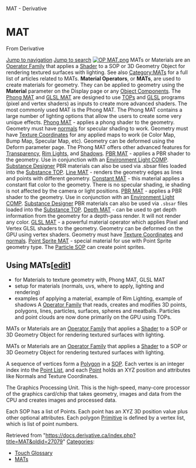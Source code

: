 

MAT - Derivative




# MAT
From Derivative

[Jump to navigation](#mw-head)
[Jump to search](#searchInput)
[![OP MAT.png](images/b/bc/OP_MAT.png)](File_OP_MAT.html)
MATs or Materials are an [Operator Family](Operator_Family.html "Operator Family") that applies a [Shader](Shader.html "Shader") to a SOP or 3D Geometry Object for rendering textured surfaces with lighting.
See also [Category:MATs](Category_MATs.html "Category:MATs") for a full list of articles related to MATs.
**Material Operators**, or **MATs**, are used to create materials for geometry. They can be applied to geometry using the **Material** parameter on the Display page or any [Object Components](Object_Component.html "Object Component").
The [Phong MAT](Phong_MAT.html "Phong MAT") and [GLSL MAT](GLSL_MAT.html "GLSL MAT") are designed to use [TOPs](TOP.html "TOP") and [GLSL](GLSL.html "GLSL") programs (pixel and vertex shaders) as inputs to create more advanced shaders.
The most commonly used MAT is the Phong MAT. The Phong MAT contains a large number of lighting options that allow the users to create some very unique effects.
[Phong MAT](Phong_MAT.html "Phong MAT") - applies a phong shader to the geometry. Geometry must have [normals](Normals.html "Normals") for specular shading to work. Geometry must have [Texture Coordinates](https://docs.derivative.ca/index.php?title=Point_Attributes&action=edit&redlink=1 "Point Attributes (page does not exist)") for any applied maps to work (ie Color Map, Bump Map, Specular Map, etc). Geometry can be deformed using the Deform parameter page. The Phong MAT offers other advanced features for [Transparency](Transparency.html "Transparency"), [Rim Lights](Rim_Light.html "Rim Light"), and [Shadows](Shadows.html "Shadows").
[PBR MAT](PBR_MAT.html "PBR MAT") - applies a PBR shader to the geometry. Use in conjunction with an [Environment Light COMP](Environment_Light_COMP.html "Environment Light COMP"). [Substance Designer](http://www.allegorithmic.com/products/substance-designer) PBR materials can also be used via .sbsar files loaded into the [Substance TOP](Substance_TOP.html "Substance TOP").
[Line MAT](Line_MAT.html "Line MAT") - renders the geometry edges as lines and points with different geometry.
[Constant MAT](Constant_MAT.html "Constant MAT") - this material applies a constant flat color to the geometry. There is no specular shading, ie shading is not affected by the camera or light positions.
[PBR MAT](PBR_MAT.html "PBR MAT") - applies a PBR shader to the geometry. Use in conjunction with an [Environment Light COMP](Environment_Light_COMP.html "Environment Light COMP"). [Substance Designer](http://www.allegorithmic.com/products/substance-designer) PBR materials can also be used via `.sbsar` files loaded into the [Substance TOP](Substance_TOP.html "Substance TOP").
[Depth MAT](Depth_MAT.html "Depth MAT") - can be used to get depth information from the geometry for a depth-pass render. It will not render any color.
[GLSL MAT](GLSL_MAT.html "GLSL MAT") - a powerful material operator which applies Pixel and Vertex GLSL shaders to the geometry. Geometry can be deformed on the GPU using vertex shaders. Geometry must have [Texture Coordinates](https://docs.derivative.ca/index.php?title=Point_Attributes&action=edit&redlink=1 "Point Attributes (page does not exist)") and [normals](Normals.html "Normals").
[Point Sprite MAT](Point_Sprite_MAT.html "Point Sprite MAT") - special material for use with Point Sprite geometry type. The [Particle SOP](Particle_SOP.html "Particle SOP") can create point sprites.
## Using MATs[[edit](https://docs.derivative.ca/index.php?title=MAT&action=edit&section=1 "Edit section: Using MATs")]
* for Materials to texture geometry with, Phong MAT, GLSL MAT
* setup for materials (normals, uvs, where to apply, lighting and rendering)
* examples of applying a material, example of Rim Lighting, example of shadows
A [Operator Family](Operator_Family.html "Operator Family") that reads, creates and modifies 3D points, polygons, lines, particles, surfaces, spheres and meatballs. Particles and point clouds are now done primarily on the GPU using TOPs.

MATs or Materials are an [Operator Family](Operator_Family.html "Operator Family") that applies a [Shader](Shader.html "Shader") to a SOP or 3D Geometry Object for rendering textured surfaces with lighting.

MATs or Materials are an [Operator Family](Operator_Family.html "Operator Family") that applies a [Shader](Shader.html "Shader") to a SOP or 3D Geometry Object for rendering textured surfaces with lighting.

A sequence of vertices form a [Polygon](Polygon.html "Polygon") in a [SOP](SOP.html "SOP"). Each vertex is an integer index into the [Point List](Point_List.html "Point List"), and each [Point](Point.html "Point") holds an XYZ position and attributes like Normals and Texture Coordinates.

The Graphics Processing Unit. This is the high-speed, many-core processor of the graphics card/chip that takes geometry, images and data from the CPU and creates images and processed data.

Each SOP has a list of Points. Each point has an XYZ 3D position value plus other optional attributes. Each polygon [Primitive](Primitive.html "Primitive") is defined by a vertex list, which is list of point numbers.

Retrieved from "<https://docs.derivative.ca/index.php?title=MAT&oldid=27079>"
[Categories](Special_Categories.html "Special:Categories"):
* [Touch Glossary](Category_Touch_Glossary.html "Category:Touch Glossary")
* [MATs](Category_MATs.html "Category:MATs")